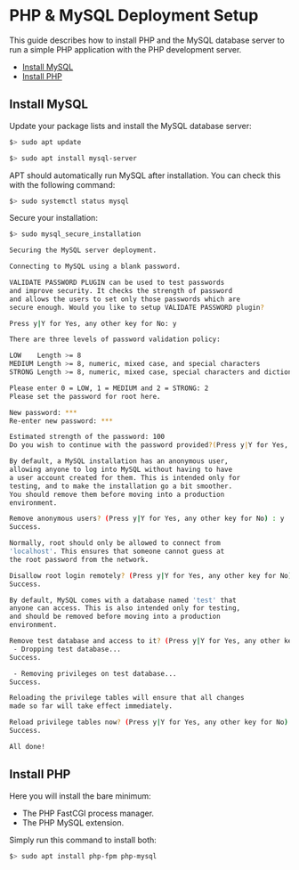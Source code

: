 # PHP & MySQL Deployment Setup

This guide describes how to install PHP and the MySQL database server to run a simple PHP application with the PHP development server.

<!-- START doctoc generated TOC please keep comment here to allow auto update -->
<!-- DON'T EDIT THIS SECTION, INSTEAD RE-RUN doctoc TO UPDATE -->


- [Install MySQL](#install-mysql)
- [Install PHP](#install-php)

<!-- END doctoc generated TOC please keep comment here to allow auto update -->





## Install MySQL

Update your package lists and install the MySQL database server:

```bash
$> sudo apt update

$> sudo apt install mysql-server
```

APT should automatically run MySQL after installation.
You can check this with the following command:

```bash
$> sudo systemctl status mysql
```

Secure your installation:

```bash
$> sudo mysql_secure_installation

Securing the MySQL server deployment.

Connecting to MySQL using a blank password.

VALIDATE PASSWORD PLUGIN can be used to test passwords
and improve security. It checks the strength of password
and allows the users to set only those passwords which are
secure enough. Would you like to setup VALIDATE PASSWORD plugin?

Press y|Y for Yes, any other key for No: y

There are three levels of password validation policy:

LOW    Length >= 8
MEDIUM Length >= 8, numeric, mixed case, and special characters
STRONG Length >= 8, numeric, mixed case, special characters and dictionary file

Please enter 0 = LOW, 1 = MEDIUM and 2 = STRONG: 2
Please set the password for root here.

New password: ***
Re-enter new password: ***

Estimated strength of the password: 100
Do you wish to continue with the password provided?(Press y|Y for Yes, any other key for No) : y

By default, a MySQL installation has an anonymous user,
allowing anyone to log into MySQL without having to have
a user account created for them. This is intended only for
testing, and to make the installation go a bit smoother.
You should remove them before moving into a production
environment.

Remove anonymous users? (Press y|Y for Yes, any other key for No) : y
Success.

Normally, root should only be allowed to connect from
'localhost'. This ensures that someone cannot guess at
the root password from the network.

Disallow root login remotely? (Press y|Y for Yes, any other key for No) : y
Success.

By default, MySQL comes with a database named 'test' that
anyone can access. This is also intended only for testing,
and should be removed before moving into a production
environment.

Remove test database and access to it? (Press y|Y for Yes, any other key for No) : y
 - Dropping test database...
Success.

 - Removing privileges on test database...
Success.

Reloading the privilege tables will ensure that all changes
made so far will take effect immediately.

Reload privilege tables now? (Press y|Y for Yes, any other key for No) : y
Success.

All done!
```





## Install PHP

Here you will install the bare minimum:

* The PHP FastCGI process manager.
* The PHP MySQL extension.

Simply run this command to install both:

```bash
$> sudo apt install php-fpm php-mysql
```
